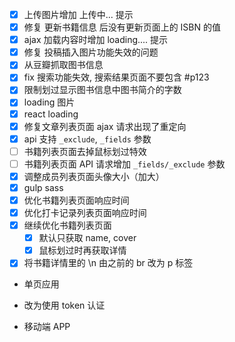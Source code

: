 
* [x] 上传图片增加 上传中... 提示
* [x] 修复 更新书籍信息 后没有更新页面上的 ISBN 的值
* [x] ajax 加载内容时增加 loading.... 提示
* [x] 修复 投稿插入图片功能失效的问题
* [x] 从豆瓣抓取图书信息
* [x] fix 搜索功能失效, 搜索结果页面不要包含 #p123
* [x] 限制划过显示图书信息中图书简介的字数
* [x] loading 图片
* [x] react loading
* [x] 修复文章列表页面 ajax 请求出现了重定向
* [x] api 支持 `_exclude`, `_fields` 参数
* [ ] 书籍列表页面去掉鼠标划过特效
* [ ] 书籍列表页面 API 请求增加 `_fields/_exclude` 参数
* [x] 调整成员列表页面头像大小（加大）
* [x] gulp sass
* [x] 优化书籍列表页面响应时间
* [x] 优化打卡记录列表页面响应时间
* [x] 继续优化书籍列表页面
  * [x] 默认只获取 name, cover
  * [x] 鼠标划过时再获取详情
* [x] 将书籍详情里的 \\n 由之前的 br 改为 p 标签

* 单页应用

* 改为使用 token 认证

* 移动端 APP
